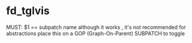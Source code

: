 # fd_tglvis 



 

 

MUST:
$1 == subpatch name
although it works , it's not recommended for abstractions
place this on a GOP (Graph-On-Parent) SUBPATCH to toggle


 
